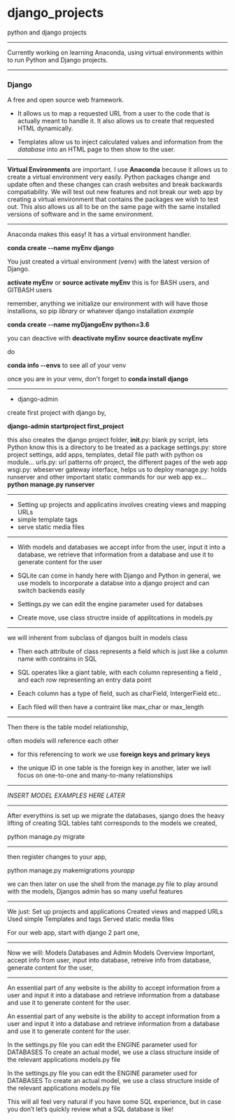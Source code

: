 # django_projects
python and django projects

---

Currently working on learning Anaconda, using virtual environments within to run Python and Django projects. 

---


### Django
A free and open source web framework. 
* It allows us to map a requested URL from a user to the code that is actually meant to handle it. It also allows us to create that requested HTML dynamically. 

* Templates allow us to inject calculated values and information from the _database_ into an HTML page to then show to the user. 

---

**Virtual Environments** are important. I use **Anaconda** because it allows us to create a virtual environment very easily. Python packages change and update often and these changes can crash websites and break backwards compatiability. We will test out new features and not break our web app by creating a virtual environment that contains the packages we wish to test out. This also allows us all to be on the same page with the same installed versions of software and in the same environment.

---

Anaconda makes this easy! It has a virtual environment handler. 

**conda create --name myEnv django**

You just created a virtual environment (venv) with the latest version of Django. 

**activate myEnv**
or
**source activate myEnv**
this is for BASH users, and GITBASH users

remember, anything we initialize our environment with will have those installions, so pip _library_ or whatever django installation
_example_

**conda create --name myDjangoEnv python=3.6**

you can deactive with 
**deactivate myEnv**
**source deactivate myEnv**

do 

**conda info --envs**
to see all of your venv

once you are in your venv, don't forget to 
**conda install django**

---

* django-admin

create first project with django by,

**django-admin startproject first_project**

this also creates the django project folder,
__init__.py: blank py script, lets Python know this is a directory to be treated as a package
settings.py: store project settings, add apps, templates, detail file path with python os module...
urls.py: url patterns ofr project, the different pages of the web app
wsgi.py: wbeserver gateway interface, helps us to deploy
manage.py: holds runserver and other important static commands for our web app
ex... **python manage.py runserver**

---

* Setting up projects and applicatins involves creating views and mapping URLs
* simple template tags
* serve static media files 

---

* With models and databases we accept infor from the user, input it into a database, 
we retrieve that information from a database and use it to generate content for the user

* SQLite can come in handy here with Django and Python in general, we use models to incorporate a databse into a django project and can switch backends easily

* Settings.py we can edit the engine parameter used for databses 

* Create move, use class structre inside of applitcations in models.py

---

we will inherent from subclass of djangos built in models class

* Then each attribute of class represents a field which is just like a column name with contrains in SQL 

* SQL operates like a giant table, with each column representing a field , and each row representing an entry data point 

* Eeach column has a type of field, such as charField, IntergerField etc..

* Each filed will then have a contraint like max_char or max_length

---

Then there is the table model relationship, 

often models will reference each other 

* for this referencing to work we use **foreign keys and primary keys**

* the unique ID in one table is the foreign key in another, later we iwll focus on one-to-one and many-to-many relationships 

---

_INSERT MODEL EXAMPLES HERE LATER_

---

After everythins is set up we migrate the databases, sjango does the heavy lifting of creating SQL tables taht corresponds to the models we created, 

python manage.py migrate

---

then register changes to your app, 

python manage.py makemigrations _yourapp_

we can then later on use the shell from the manage.py file to play around with the models, 
Djangos admin has so many useful features 

---

We just:
Set up projects and applications
Created views and mapped URLs
Used simple Templates and tags
Served static media files 

For our web app, start with django 2 part one, 

---

Now we will: 
Models Databases and Admin
Models Overview 
Important, accept info from user, input into database, retreive info from database, generate content 
for the user, 

---

An essential part of any website is the ability to accept information from a user and input it into a database and retrieve information from a database and use it to generate content for the user.

An essential part of any website is the ability to accept information from a user and input it into a database and retrieve information from a database and use it to generate content for the user.

In the settings.py file you can edit the ENGINE parameter used for DATABASES
To create an actual model, we use a class structure inside of the relevant applications models.py file

In the settings.py file you can edit the ENGINE parameter used for DATABASES
To create an actual model, we use a class structure inside of the relevant applications models.py file

This will all feel very natural if you have some SQL experience, but in case you don’t let’s quickly review what a SQL database is like!


